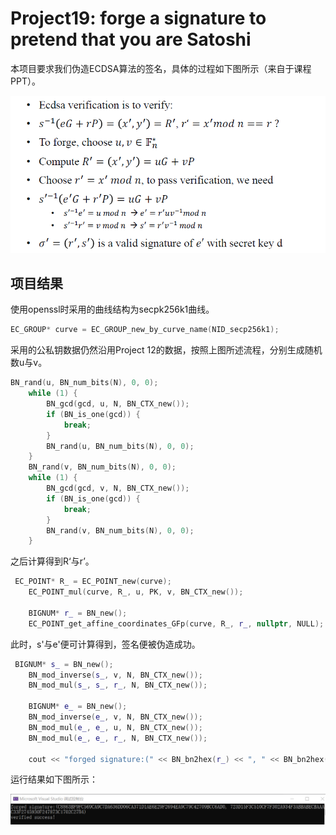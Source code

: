 # Project19: forge a signature to pretend that you are Satoshi

本项目要求我们伪造ECDSA算法的签名，具体的过程如下图所示（来自于课程PPT）。



<img src=".\md_image\1.png" alt="image-20230713120247318"  />

## 项目结果

使用openssl时采用的曲线结构为secpk256k1曲线。

```c++
EC_GROUP* curve = EC_GROUP_new_by_curve_name(NID_secp256k1);
```

采用的公私钥数据仍然沿用Project 12的数据，按照上图所述流程，分别生成随机数u与v。

```c++
BN_rand(u, BN_num_bits(N), 0, 0);
    while (1) {
        BN_gcd(gcd, u, N, BN_CTX_new());
        if (BN_is_one(gcd)) {
            break;
        }
        BN_rand(u, BN_num_bits(N), 0, 0);
    }
    BN_rand(v, BN_num_bits(N), 0, 0);
    while (1) {
        BN_gcd(gcd, v, N, BN_CTX_new());
        if (BN_is_one(gcd)) {
            break;
        }
        BN_rand(v, BN_num_bits(N), 0, 0);
    }
```

之后计算得到R‘与r’。

```c++
 EC_POINT* R_ = EC_POINT_new(curve);
    EC_POINT_mul(curve, R_, u, PK, v, BN_CTX_new());

    BIGNUM* r_ = BN_new();
    EC_POINT_get_affine_coordinates_GFp(curve, R_, r_, nullptr, NULL);
```

此时，s'与e'便可计算得到，签名便被伪造成功。

```c++
 BIGNUM* s_ = BN_new();
    BN_mod_inverse(s_, v, N, BN_CTX_new());
    BN_mod_mul(s_, s_, r_, N, BN_CTX_new());

    BIGNUM* e_ = BN_new();
    BN_mod_inverse(e_, v, N, BN_CTX_new());
    BN_mod_mul(e_, e_, u, N, BN_CTX_new());
    BN_mod_mul(e_, e_, r_, N, BN_CTX_new());

    cout << "forged signature:(" << BN_bn2hex(r_) << ", " << BN_bn2hex(s_) << ")\n";
```

运行结果如下图所示：

<img src=".\md_image\2.png" alt="image-20230713121006179" style="zoom:80%;" />
